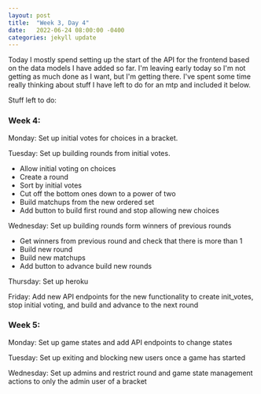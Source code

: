 ```yaml
---
layout: post
title:  "Week 3, Day 4"
date:   2022-06-24 08:00:00 -0400
categories: jekyll update
---
```


Today I mostly spend setting up the start of the API for the frontend based on the data models I have added so far. I'm leaving early today so I'm not getting as much done as I want, but I'm getting there. I've spent some time really thinking about stuff I have left to do for an mtp and included it below.

Stuff left to do:

### Week 4:
Monday: Set up initial votes for choices in a bracket.

Tuesday: Set up building rounds from initial votes.

 - Allow initial voting on choices
 - Create a round
 - Sort by initial votes
 - Cut off the bottom ones down to a power of two
 - Build matchups from the new ordered set
 - Add button to build first round and stop allowing new choices

Wednesday: Set up building rounds form winners of previous rounds

 - Get winners from previous round and check that there is more than 1
 - Build new round
 - Build new matchups
 - Add button to advance build new rounds

Thursday: Set up heroku

Friday: Add new API endpoints for the new functionality to create init_votes, stop initial voting, and build and advance to the next round

### Week 5:

Monday: Set up game states and add API endpoints to change states

Tuesday: Set up exiting and blocking new users once a game has started

Wednesday: Set up admins and restrict round and game state management actions to only the admin user of a bracket